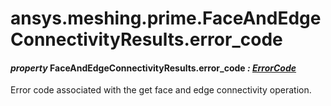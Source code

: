 # ansys.meshing.prime.FaceAndEdgeConnectivityResults.error_code

#### *property* FaceAndEdgeConnectivityResults.error_code *: [ErrorCode](ansys.meshing.prime.ErrorCode.md#ansys.meshing.prime.ErrorCode)*

Error code associated with the get face and edge connectivity operation.

<!-- !! processed by numpydoc !! -->
